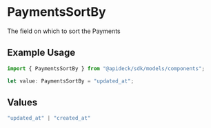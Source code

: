 # PaymentsSortBy

The field on which to sort the Payments

## Example Usage

```typescript
import { PaymentsSortBy } from "@apideck/sdk/models/components";

let value: PaymentsSortBy = "updated_at";
```

## Values

```typescript
"updated_at" | "created_at"
```